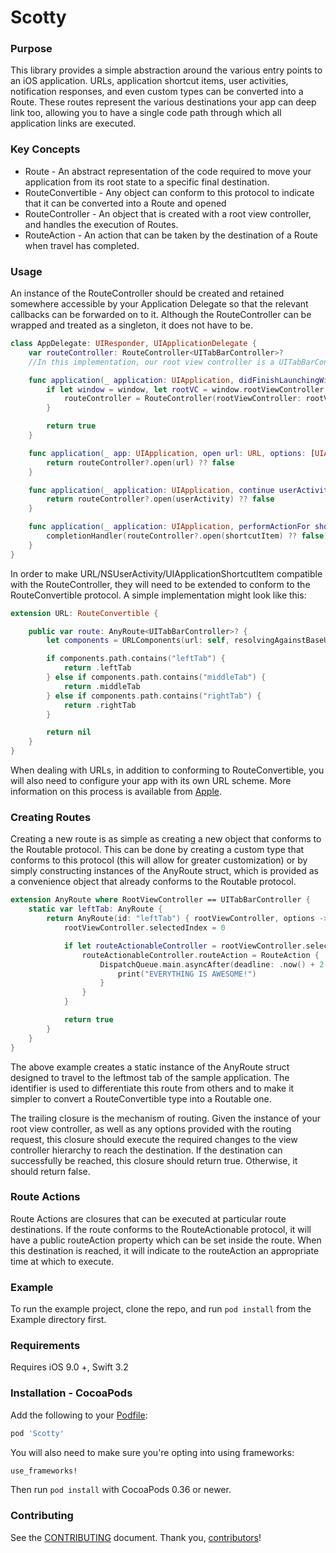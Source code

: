 Scotty
============

### Purpose
This library provides a simple abstraction around the various entry points to an iOS application. URLs, application shortcut items, user activities, notification responses, and even custom types can be converted into a Route. These routes represent the various destinations your app can deep link too, allowing you to have a single code path through which all application links are executed.

### Key Concepts
* Route - An abstract representation of the code required to move your application from its root state to a specific final destination.
* RouteConvertible - Any object can conform to this protocol to indicate that it can be converted into a Route and opened
* RouteController - An object that is created with a root view controller, and handles the execution of Routes.
* RouteAction - An action that can be taken by the destination of a Route when travel has completed.

### Usage
An instance of the RouteController should be created and retained somewhere accessible by your Application Delegate so that the relevant callbacks can be forwarded on to it. Although the RouteController can be wrapped and treated as a singleton, it does not have to be.

``` swift
class AppDelegate: UIResponder, UIApplicationDelegate {
    var routeController: RouteController<UITabBarController>?
    //In this implementation, our root view controller is a UITabBarController

    func application(_ application: UIApplication, didFinishLaunchingWithOptions launchOptions: [UIApplicationLaunchOptionsKey : Any]?) -> Bool {
        if let window = window, let rootVC = window.rootViewController as? UITabBarController {
            routeController = RouteController(rootViewController: rootVC)
        }

        return true
    }

    func application(_ app: UIApplication, open url: URL, options: [UIApplicationOpenURLOptionsKey : Any] = [:]) -> Bool {
        return routeController?.open(url) ?? false
    }

    func application(_ application: UIApplication, continue userActivity: NSUserActivity, restorationHandler: @escaping ([Any]?) -> Void) -> Bool {
        return routeController?.open(userActivity) ?? false
    }

    func application(_ application: UIApplication, performActionFor shortcutItem: UIApplicationShortcutItem, completionHandler: @escaping (Bool) -> Void) {
        completionHandler(routeController?.open(shortcutItem) ?? false)
    }
}
```

In order to make URL/NSUserActivity/UIApplicationShortcutItem compatible with the RouteController, they will need to be extended to conform to the RouteConvertible protocol. A simple implementation might look like this:

``` swift
extension URL: RouteConvertible {

    public var route: AnyRoute<UITabBarController>? {
        let components = URLComponents(url: self, resolvingAgainstBaseURL: false)!

		if components.path.contains("leftTab") {
			return .leftTab
		} else if components.path.contains("middleTab") {
			return .middleTab
		} else if components.path.contains("rightTab") {
			return .rightTab
		}

		return nil
    }
}
```

When dealing with URLs, in addition to conforming to RouteConvertible, you will also need to configure your app with its own URL scheme. More information on this process is available from [Apple](https://developer.apple.com/library/content/documentation/iPhone/Conceptual/iPhoneOSProgrammingGuide/Inter-AppCommunication/Inter-AppCommunication.html#//apple_ref/doc/uid/TP40007072-CH6-SW1).

### Creating Routes
Creating a new route is as simple as creating a new object that conforms to the Routable protocol. This can be done by creating a custom type that conforms to this protocol (this will allow for greater customization) or by simply constructing instances of the AnyRoute struct, which is provided as a convenience object that already conforms to the Routable protocol.

``` swift
extension AnyRoute where RootViewController == UITabBarController {
    static var leftTab: AnyRoute {
		return AnyRoute(id: "leftTab") { rootViewController, options -> Bool in
            rootViewController.selectedIndex = 0

            if let routeActionableController = rootViewController.selectedViewController as? RouteActionable {
                routeActionableController.routeAction = RouteAction {
                    DispatchQueue.main.asyncAfter(deadline: .now() + 2.0) {
                        print("EVERYTHING IS AWESOME!")
                    }
                }
            }

            return true
        }
    }
}
```

The above example creates a static instance of the AnyRoute struct designed to travel to the leftmost tab of the sample application. The identifier is used to differentiate this route from others and to make it simpler to convert a RouteConvertible type into a Routable one.

The trailing closure is the mechanism of routing. Given the instance of your root view controller, as well as any options provided with the routing request, this closure should execute the required changes to the view controller hierarchy to reach the destination. If the destination can successfully be reached, this closure should return true. Otherwise, it should return false.

### Route Actions
Route Actions are closures that can be executed at particular route destinations. If the route conforms to the RouteActionable protocol, it will have a public routeAction property which can be set inside the route. When this destination is reached, it will indicate to the routeAction an appropriate time at which to execute.

### Example

To run the example project, clone the repo, and run `pod install` from the Example directory first.

### Requirements

Requires iOS 9.0 +, Swift 3.2

### Installation - CocoaPods

[CocoaPods]: http://cocoapods.org

Add the following to your [Podfile](http://guides.cocoapods.org/using/the-podfile.html):

```ruby
pod 'Scotty'
```

You will also need to make sure you're opting into using frameworks:

```ruby
use_frameworks!
```

Then run `pod install` with CocoaPods 0.36 or newer.

### Contributing

See the [CONTRIBUTING] document. Thank you, [contributors]!

[CONTRIBUTING]: CONTRIBUTING.md
[contributors]: https://github.com/BottleRocketStudios/iOS-Scotty/graphs/contributors
